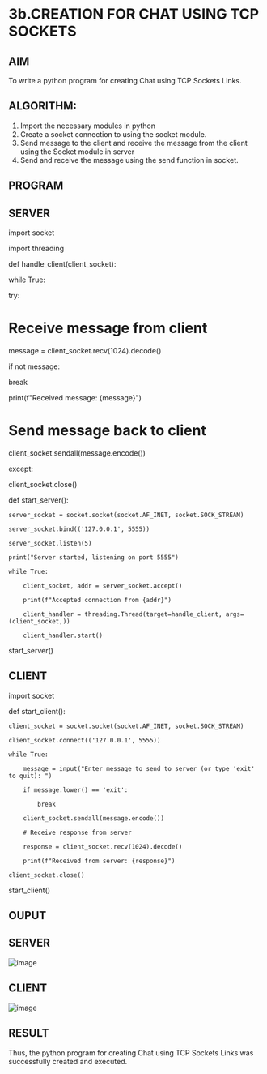 # 3b.CREATION FOR CHAT USING TCP SOCKETS

## AIM
To write a python program for creating Chat using TCP Sockets Links.
## ALGORITHM:
1. Import the necessary modules in python
2. Create a socket connection to using the socket module.
3. Send message to the client and receive the message from the client using the Socket module in
 server
4. Send and receive the message using the send function in socket.
## PROGRAM
## SERVER 
 import socket
 
 import threading
 
 def handle_client(client_socket):
 
 while True:
 
 try:
 
 # Receive message from client
 
 message = client_socket.recv(1024).decode()
 
 if not message:
 
 break
 
 print(f"Received message: {message}")
 
 # Send message back to client
 
 client_socket.sendall(message.encode())
 
 except:

  client_socket.close()
  
 def start_server():
 
    server_socket = socket.socket(socket.AF_INET, socket.SOCK_STREAM)
    
    server_socket.bind(('127.0.0.1', 5555))
    
    server_socket.listen(5)
    
    print("Server started, listening on port 5555")
    
    while True:
    
        client_socket, addr = server_socket.accept()
        
        print(f"Accepted connection from {addr}")
        
        client_handler = threading.Thread(target=handle_client, args=(client_socket,))
        
        client_handler.start()
        
 start_server()

## CLIENT 
 import socket
 
 def start_client():
 
    client_socket = socket.socket(socket.AF_INET, socket.SOCK_STREAM)
    
    client_socket.connect(('127.0.0.1', 5555))
    
    while True:
    
        message = input("Enter message to send to server (or type 'exit' to quit): ")
        
        if message.lower() == 'exit':
        
            break
            
        client_socket.sendall(message.encode())
        
        # Receive response from server
        
        response = client_socket.recv(1024).decode()
        
        print(f"Received from server: {response}")
        
    client_socket.close()
    
 start_client()
 
## OUPUT
## SERVER 
![image](https://github.com/aswethaashok/3b_CHAT_USING_TCP_SOCKETS/assets/149987410/d773c454-6968-4ce2-b7cc-773ea3caaf73)

 ## CLIENT 
 ![image](https://github.com/aswethaashok/3b_CHAT_USING_TCP_SOCKETS/assets/149987410/120bfd90-08c4-4e7b-b851-dc8fb722d58a)


## RESULT
Thus, the python program for creating Chat using TCP Sockets Links was successfully 
created and executed.
